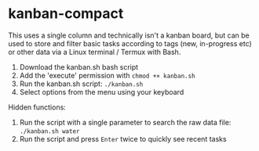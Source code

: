 # kanban-compact

This uses a single column and technically isn't a kanban board, but can be used to store and filter basic tasks according to tags (new, in-progress etc) or other data via a Linux terminal / Termux with Bash.


1. Download the kanban.sh bash script
2. Add the 'execute' permission with `chmod +× kanban.sh` 
3. Run the kanban.sh script: `./kanban.sh`
4. Select options from the menu using your keyboard

Hidden functions:

1. Run the script with a single parameter to search the raw data file: `./kanban.sh water`
2. Run the script and press `Enter` twice to quickly see recent tasks

